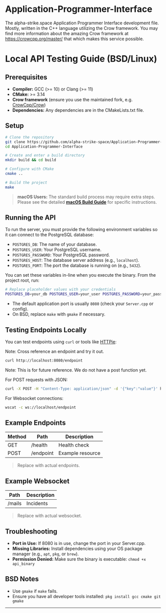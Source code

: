 # Application-Programmer-Interface
The alpha-strike.space Application Programmer Interface development file. Mostly, written in the C++ language utilizing the Crow framework. You may find more information about the amazing Crow framework at https://crowcpp.org/master/ that which makes this service possible. 

# Local API Testing Guide (BSD/Linux)

## Prerequisites

- **Compiler:** GCC (>= 10) or Clang (>= 11)
- **CMake:** >= 3.14
- **Crow framework** (ensure you use the maintained fork, e.g. [CrowCpp/Crow](https://github.com/CrowCpp/Crow))
- **Dependencies:** Any dependencies are in the CMakeLists.txt file.

## Setup

```sh
# Clone the repository
git clone https://github.com/alpha-strike-space/Application-Programmer-Interface.git
cd Application-Programmer-Interface

# Create and enter a build directory
mkdir build && cd build

# Configure with CMake
cmake ..

# Build the project
make
```

> **macOS Users:** The standard build process may require extra steps. Please see the detailed **[macOS Build Guide](BUILD_MACOS.md)** for specific instructions.

## Running the API

To run the server, you must provide the following environment variables so it can connect to the PostgreSQL database:

- `POSTGRES_DB`: The name of your database.
- `POSTGRES_USER`: Your PostgreSQL username.
- `POSTGRES_PASSWORD`: Your PostgreSQL password.
- `POSTGRES_HOST`: The database server address (e.g., `localhost`).
- `POSTGRES_PORT`: The port the database is running on (e.g., `5432`).

You can set these variables in-line when you execute the binary. From the project root, run:
```sh
# Replace placeholder values with your credentials
POSTGRES_DB=your_db POSTGRES_USER=your_user POSTGRES_PASSWORD=your_pass POSTGRES_HOST=localhost POSTGRES_PORT=5432 ./build/server
```

- The default application port is usually `8080` (check your `Server.cpp` or config).
- On BSD, replace `make` with `gmake` if necessary.

## Testing Endpoints Locally

You can test endpoints using `curl` or tools like [HTTPie](https://httpie.io/):

Note: Cross reference an endpoint and try it out.

```sh
curl http://localhost:8080/endpoint
```

Note: This is for future reference. We do not have a post function yet.

For POST requests with JSON:
```sh
curl -X POST -H "Content-Type: application/json" -d '{"key":"value"}' http://localhost:8080/endpoint
```

For Websocket connections:
```sh
wscat -c ws://localhost/endpoint
```

## Example Endpoints

| Method | Path                | Description        |
|--------|---------------------|--------------------|
| GET    | /health             | Health check       |
| POST   | /endpoint           | Example resource   |

> Replace with actual endpoints.

## Example Websocket

| Path                | Description        |
|---------------------|--------------------|
| /mails              | Incidents          |

> Replace with actual websocket.

## Troubleshooting

- **Port in Use:** If 8080 is in use, change the port in your Server.cpp.
- **Missing Libraries:** Install dependencies using your OS package manager (e.g., `apt`, `pkg`, or `brew`).
- **Permission Denied:** Make sure the binary is executable: `chmod +x api_binary`

## BSD Notes

- Use `gmake` if `make` fails.
- Ensure you have all developer tools installed: `pkg install gcc cmake git gmake`

---

